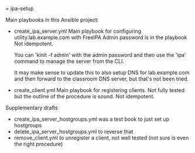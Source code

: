 = ipa-setup

Main playbooks in this Ansible project:

  - create_ipa_server.yml
    Main playbook for configuring utility.lab.example.com with FreeIPA
    Admin password is in the playbook
    Not idempotent.

    You can 'kinit -f admin' with the admin password and then use the
    'ipa' command to manage the server from the CLI.

    It may make sense to update this to also setup DNS for lab.example.com
    and then forward to the classroom DNS server, but that's not been tried.

  - create_client.yml
    Main playbook for registering clients.  Not fully tested but the
    outline of the procedure is sound.
    Not idempotent.

Supplementary drafts

  - create_ipa_server_hostgroups.yml was a test book to just set up hostgroups
  - delete_ipa_server_hostgroups.yml to reverse that
  - remove_client.yml to unregister a client, not well tested (not sure is
    even the right procedure)
